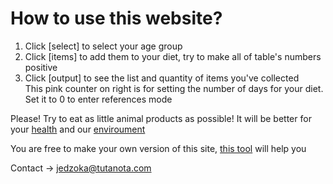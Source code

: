 # How to use this website?
1. Click [select] to select your age group
2. Click [items] to add them to your diet, try to make all of table's numbers positive
3. Click [output] to see the list and quantity of items you've collected<br>
This pink counter on right is for setting the number of days for your diet. Set it to 0 to enter references mode

Please! Try to eat as little animal products as possible! It will be better for your [health](https://www.ncbi.nlm.nih.gov/pubmed/27886704) and our [enviroument](https://www.theguardian.com/environment/2018/may/31/avoiding-meat-and-dairy-is-single-biggest-way-to-reduce-your-impact-on-earth)

You are free to make your own version of this site, [this tool](https://jedzoka.github.io/pg) will help you<br>

Contact -> jedzoka@tutanota.com
